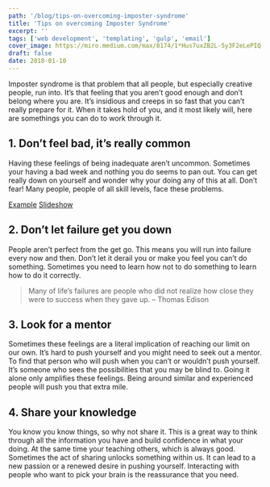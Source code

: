 ```yaml
---
path: '/blog/tips-on-overcoming-imposter-syndrome'
title: 'Tips on overcoming Imposter Syndrome'
excerpt: ''
tags: ['web development', 'templating', 'gulp', 'email']
cover_image: https://miro.medium.com/max/8174/1*Hus7uxZB2L-5y3F2eLePIQ.jpeg
draft: false
date: 2018-01-10
---
```


Imposter syndrome is that problem that all people, but especially creative people, run into. It’s that feeling that you aren’t good enough and don’t belong where you are. It’s insidious and creeps in so fast that you can’t really prepare for it. When it takes hold of you, and it most likely will, here are somethings you can do to work through it.

## 1. Don’t feel bad, it’s really common

Having these feelings of being inadequate aren’t uncommon. Sometimes your having a bad week and nothing you do seems to pan out. You can get really down on yourself and wonder why your doing any of this at all. Don’t fear! Many people, people of all skill levels, face these problems.

[Example](https://twitter.com/ValaAfshar/status/945469009536999425) [Slideshow](https://www.entrepreneur.com/slideshow/304273)

## 2. Don’t let failure get you down

People aren’t perfect from the get go. This means you will run into failure every now and then. Don’t let it derail you or make you feel you can’t do something. Sometimes you need to learn how not to do something to learn how to do it correctly.

> Many of life’s failures are people who did not realize how close they were to success when they gave up. – Thomas Edison

## 3. Look for a mentor

Sometimes these feelings are a literal implication of reaching our limit on our own. It’s hard to push yourself and you might need to seek out a mentor. To find that person who will push when you can’t or wouldn’t push yourself. It’s someone who sees the possibilities that you may be blind to. Going it alone only amplifies these feelings. Being around similar and experienced people will push you that extra mile.

## 4. Share your knowledge

You know you know things, so why not share it. This is a great way to think through all the information you have and build confidence in what your doing. At the same time your teaching others, which is always good. Sometimes the act of sharing unlocks something within us. It can lead to a new passion or a renewed desire in pushing yourself. Interacting with people who want to pick your brain is the reassurance that you need.